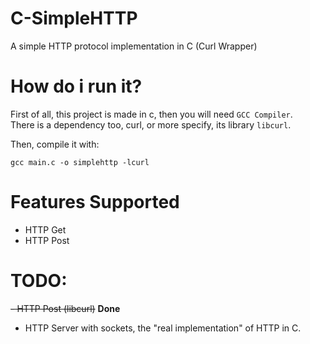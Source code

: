 # C-SimpleHTTP
A simple HTTP protocol implementation in C (Curl Wrapper)

# How do i run it?
First of all, this project is made in c, then you will need `GCC Compiler`.  
There is a dependency too, curl, or more specify, its library `libcurl`.  

Then, compile it with:  
```
gcc main.c -o simplehttp -lcurl
```

# Features Supported
- HTTP Get
- HTTP Post

# TODO:
~~- HTTP Post (libcurl)~~ **Done**
- HTTP Server with sockets, the "real implementation" of HTTP in C.
